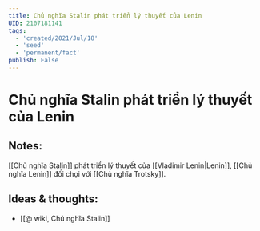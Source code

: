 ```yaml
---
title: Chủ nghĩa Stalin phát triển lý thuyết của Lenin
UID: 2107181141
tags:
  - 'created/2021/Jul/18'
  - 'seed'
  - 'permanent/fact'
publish: False
---
```

# Chủ nghĩa Stalin phát triển lý thuyết của Lenin

## Notes:
[[Chủ nghĩa Stalin]] phát triển lý thuyết của [[Vladimir Lenin|Lenin]], [[Chủ nghĩa Lenin]] đối chọi với [[Chủ nghĩa Trotsky]].

## Ideas & thoughts:
- [[@ wiki, Chủ nghĩa Stalin]]
